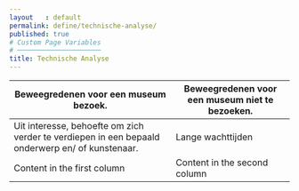 ```yaml
---
layout   : default
permalink: define/technische-analyse/
published: true
# Custom Page Variables
# ─────────────────────
title: Technische Analyse
---
```



Beweegredenen voor een museum bezoek.| Beweegredenen voor een museum niet te bezoeken.
------------ | -------------
Uit interesse, behoefte om zich verder te verdiepen in een bepaald onderwerp en/ of kunstenaar. | Lange wachttijden
Content in the first column | Content in the second column